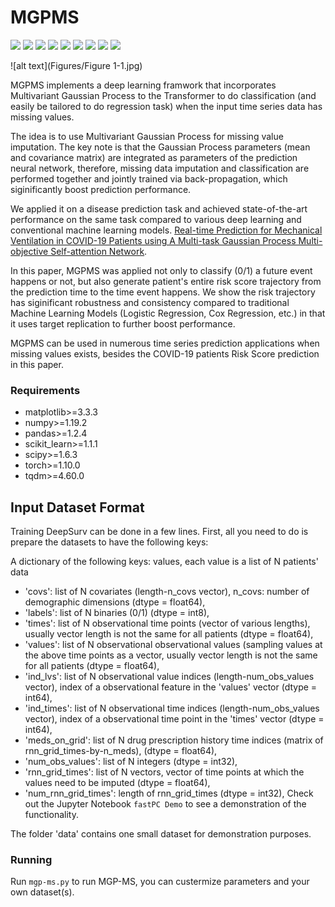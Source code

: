 # MGPMS
![](https://img.shields.io/github/license/Naereen/StrapDown.js.svg)
![](https://img.shields.io/badge/python-%3E%3D3.7-green)
![](https://img.shields.io/badge/torch-%3E%3D1.10-blue)
![](https://img.shields.io/badge/numpy-%3E%3D1.19-yellow)
![](https://img.shields.io/badge/matplotlib-%3E%3D3.3-brightgreen)
![](https://img.shields.io/badge/pandas-%3E%3D1.2-green)
![](https://img.shields.io/badge/scikit__learn-%3E%3D1.1-yellowgreen)
![](https://img.shields.io/badge/scipy-%3E%3D1.6-orange)
![](https://img.shields.io/badge/tqdm-%3E%3D4.60-lightgrey)

![alt text](Figures/Figure 1-1.jpg)


MGPMS implements a deep learning framwork that incorporates Multivariant Gaussian Process to the Transformer to do classification (and easily be tailored to do regression task) when the input time series data has missing values. 

The idea is to use Multivariant Gaussian Process for missing value imputation. The key note is that the Gaussian Process parameters (mean and covariance matrix) are integrated as parameters of the prediction neural network, therefore, missing data imputation and classification are performed together and jointly trained via back-propagation, which siginificantly boost prediction performance.

We applied it on a disease prediction task and achieved state-of-the-art performance on the same task compared to various deep learning and conventional machine learning models. [Real-time Prediction for Mechanical Ventilation in COVID-19 Patients using A Multi-task Gaussian Process Multi-objective Self-attention Network](https://pubmed.ncbi.nlm.nih.gov/35489596/).

In this paper, MGPMS was applied not only to classify (0/1) a future event happens or not, but also generate patient's entire risk score trajectory from the prediction time to the time event happens. We show the risk trajectory has siginificant robustness and consistency compared to traditional Machine Learning Models (Logistic Regression, Cox Regression, etc.) in that it uses target replication to further boost performance.

MGPMS can be used in numerous time series prediction applications when missing values exists, besides the COVID-19 patients Risk Score prediction in this paper.

### Requirements
* matplotlib>=3.3.3
* numpy>=1.19.2
* pandas>=1.2.4
* scikit_learn>=1.1.1
* scipy>=1.6.3
* torch>=1.10.0
* tqdm>=4.60.0


## Input Dataset Format
Training DeepSurv can be done in a few lines. 
First, all you need to do is prepare the datasets to have the following keys:

A dictionary of the following keys: values, each value is a list of N patients' data
- 'covs': list of N covariates (length-n_covs vector), n_covs: number of demographic dimensions (dtype = float64), 
- 'labels': list of N binaries (0/1) (dtype = int8),
- 'times': list of N observational time points (vector of various lengths), usually vector length is not the same for all patients (dtype = float64),
- 'values': list of N observational observational values (sampling values at the above time points as a vector, usually vector length is not the same for all patients (dtype = float64),
- 'ind_lvs': list of N observational value indices (length-num_obs_values vector), index of a observational feature in the 'values' vector (dtype = int64),
- 'ind_times': list of N observational time indices (length-num_obs_values vector), index of a observational time point in the 'times' vector (dtype = int64),
- 'meds_on_grid': list of N drug prescription history time indices (matrix of rnn_grid_times-by-n_meds), (dtype = float64),
- 'num_obs_values': list of N integers (dtype = int32),
- 'rnn_grid_times': list of N vectors, vector of time points at which the values need to be imputed (dtype = float64),
- 'num_rnn_grid_times': length of rnn_grid_times (dtype = int32),
Check out the Jupyter Notebook `fastPC Demo` to see a demonstration of the functionality. 


The folder 'data' contains one small dataset for demonstration purposes.

### Running

Run `mgp-ms.py` to run MGP-MS, you can custermize parameters and your own dataset(s).
